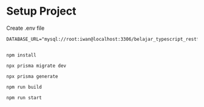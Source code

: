 # Setup Project

Create .env file

```
DATABASE_URL="mysql://root:iwan@localhost:3306/belajar_typescript_restful_api"
```

```Shell

npm install

npx prisma migrate dev

npx prisma generate

npm run build

npm run start
```
